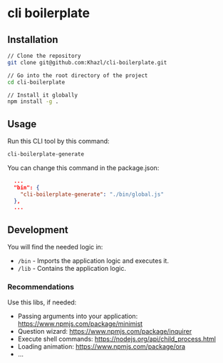 # cli boilerplate

## Installation

```bash
// Clone the repository
git clone git@github.com:Khazl/cli-boilerplate.git

// Go into the root directory of the project
cd cli-boilerplate

// Install it globally
npm install -g .
```

## Usage

Run this CLI tool by this command:
```bash
cli-boilerplate-generate
```

You can change this command in the package.json:
```json
  ...
  "bin": {
    "cli-boilerplate-generate": "./bin/global.js"
  },
  ...
```

## Development

You will find the needed logic in:
- `/bin` - Imports the application logic and executes it.
- `/lib` - Contains the application logic.

### Recommendations

Use this libs, if needed:
- Passing arguments into your application: https://www.npmjs.com/package/minimist
- Question wizard: https://www.npmjs.com/package/inquirer
- Execute shell commands: https://nodejs.org/api/child_process.html
- Loading animation: https://www.npmjs.com/package/ora
- ...